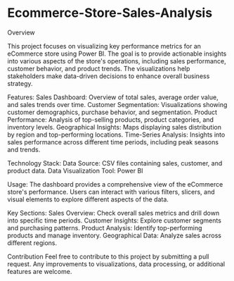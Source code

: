 # Ecommerce-Store-Sales-Analysis

Overview

This project focuses on visualizing key performance metrics for an eCommerce store using Power BI. The goal is to provide actionable insights into various aspects of the store's operations, including sales performance, customer behavior, and product trends. The visualizations help stakeholders make data-driven decisions to enhance overall business strategy.

Features:
Sales Dashboard: Overview of total sales, average order value, and sales trends over time.
Customer Segmentation: Visualizations showing customer demographics, purchase behavior, and segmentation.
Product Performance: Analysis of top-selling products, product categories, and inventory levels.
Geographical Insights: Maps displaying sales distribution by region and top-performing locations.
Time-Series Analysis: Insights into sales performance across different time periods, including peak seasons and trends.

Technology Stack:
Data Source: CSV files containing sales, customer, and product data.
Data Visualization Tool: Power BI


Usage:
The dashboard provides a comprehensive view of the eCommerce store's performance. Users can interact with various filters, slicers, and visual elements to explore different aspects of the data.

Key Sections:
Sales Overview: Check overall sales metrics and drill down into specific time periods.
Customer Insights: Explore customer segments and purchasing patterns.
Product Analysis: Identify top-performing products and manage inventory.
Geographical Data: Analyze sales across different regions.

Contribution
Feel free to contribute to this project by submitting a pull request. Any improvements to visualizations, data processing, or additional features are welcome.

